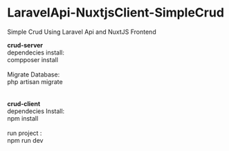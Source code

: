 # LaravelApi-NuxtjsClient-SimpleCrud
Simple Crud Using Laravel Api and NuxtJS Frontend

<b>crud-server</b> <br>
dependecies install:<br>
compposer install<br>
<br>
Migrate Database:<br>
php artisan migrate<br>
<br>
<br>
<b>crud-client</b><br>
dependecies Install:<br>
npm install<br>
<br>
run project :<br>
npm run dev<br>

